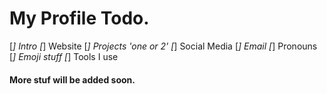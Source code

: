 # My Profile Todo. 

[*] Intro
[*] Website
[*] Projects 'one or 2'
[*] Social Media
[*] Email
[*] Pronouns
[*] Emoji stuff
[*] Tools I use

#### More stuf will be added soon. 